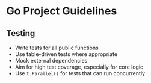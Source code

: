 # Go Project Guidelines

## Testing
- Write tests for all public functions
- Use table-driven tests where appropriate
- Mock external dependencies
- Aim for high test coverage, especially for core logic
- Use `t.Parallel()` for tests that can run concurrently
